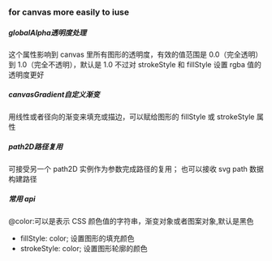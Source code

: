 ### for canvas more easily to iuse

##### globalAlpha透明度处理

这个属性影响到 canvas 里所有图形的透明度，有效的值范围是 0.0（完全透明）到 1.0（完全不透明），默认是 1.0
不过对 strokeStyle 和 fillStyle 设置 rgba 值的透明度更好

##### canvasGradient自定义渐变
用线性或者径向的渐变来填充或描边，可以赋给图形的 fillStyle 或 strokeStyle 属性

##### path2D路径复用

可接受另一个 path2D 实例作为参数完成路径的复用；
也可以接收 svg path 数据构建路径

##### 常用 api

@color:可以是表示 CSS 颜色值的字符串，渐变对象或者图案对象,默认是黑色

-   fillStyle: color; 设置图形的填充颜色
-   strokeStyle: color; 设置图形轮廓的颜色
